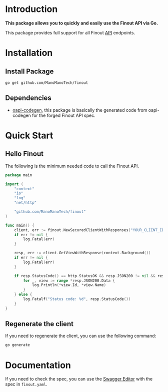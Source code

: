 # Introduction

**This package allows you to quickly and easily use the Finout API via Go.**

This package provides full support for all Finout [API](https://docs.finout.io/en/collections/166488-api) endpoints.

# Installation

## Install Package

`go get github.com/ManoManoTech/finout`

## Dependencies

- [oapi-codegen](https://github.com/oapi-codegen/oapi-codegen), this package is basically the generated code from oapi-codegen for the forged Finout API spec.

# Quick Start

## Hello Finout

The following is the minimum needed code to call the Finout API.

```go
package main

import (
    "context"
    "io"
    "log"
    "net/http"

    "github.com/ManoManoTech/finout"
)

func main() {
    client, err := finout.NewSecuredClientWithResponses("YOUR_CLIENT_ID", "YOUR_SECRET_KEY")
    if err != nil {
        log.Fatal(err)
    }

    resp, err := client.GetViewWithResponse(context.Background())
    if err != nil {
        log.Fatal(err)
    }

    if resp.StatusCode() == http.StatusOK && resp.JSON200 != nil && resp.JSON200.Data != nil {
        for _, view := range *resp.JSON200.Data {
            log.Println(*view.Id, *view.Name)
        }
    } else {
        log.Fatalf("Status code: %d", resp.StatusCode())
    }
}
```

## Regenerate the client

If you need to regenerate the client, you can use the following command:

```bash
go generate
```

# Documentation

If you need to check the spec, you can use the [Swagger Editor](https://editor.swagger.io/?url=https://raw.githubusercontent.com/ManoManoTech/finout/refs/heads/main/finout.yaml) with the spec in `finout.yaml`.
